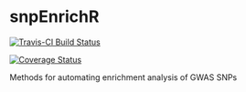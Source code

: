 # snpEnrichR
[![Travis-CI Build Status](https://travis-ci.org/kartiek/snpEnrichR.svg?branch=master)](https://travis-ci.org/kartiek/snpEnrichR)   

[![Coverage Status](https://img.shields.io/codecov/c/github/kartiek/snpEnrichR/master.svg)](https://codecov.io/github/kartiek/snpEnrichR?branch=master)   

Methods for automating enrichment analysis of GWAS SNPs
